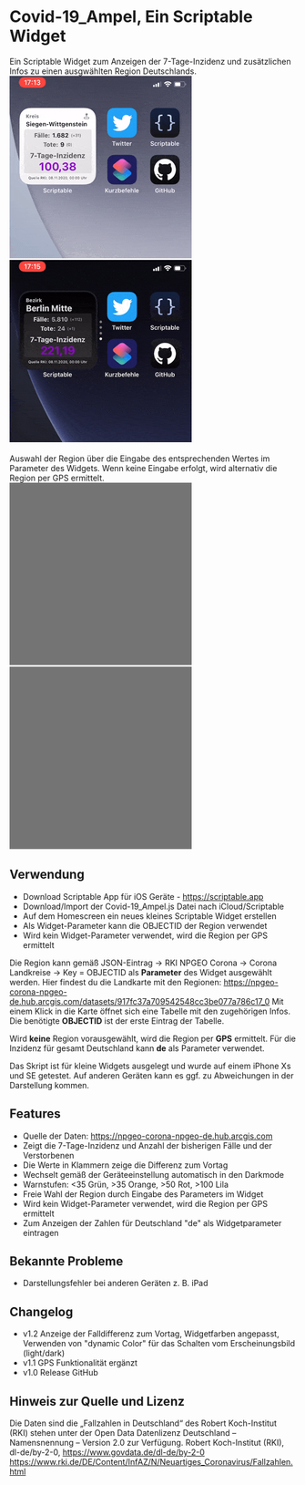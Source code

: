 # Covid-19_Ampel, Ein Scriptable Widget
Ein Scriptable Widget zum Anzeigen der 7-Tage-Inzidenz und zusätzlichen Infos zu einen ausgwählten Region Deutschlands.
<img src="light.gif" width="320" /> &nbsp; <img src="dark.gif" width="320" /><br/><br/>
Auswahl der Region über die Eingabe des entsprechenden Wertes im Parameter des Widgets. Wenn keine Eingabe erfolgt, wird alternativ die Region per GPS ermittelt.<br/>
<img src="stack.gif" width="320" />  &nbsp; <img src="de.gif" width="320" />

## Verwendung

* Download Scriptable App für iOS Geräte - https://scriptable.app
* Download/Import der Covid-19_Ampel.js Datei nach iCloud/Scriptable
* Auf dem Homescreen ein neues kleines Scriptable Widget erstellen
* Als Widget-Parameter kann die OBJECTID der Region verwendet
* Wird kein Widget-Parameter verwendet, wird die Region per GPS ermittelt

Die Region kann gemäß JSON-Eintrag -> RKI NPGEO Corona -> Corona Landkreise -> Key = OBJECTID als <strong>Parameter</strong> des Widget ausgewählt werden.
Hier findest du die Landkarte mit den Regionen: https://npgeo-corona-npgeo-de.hub.arcgis.com/datasets/917fc37a709542548cc3be077a786c17_0
Mit einem Klick in die Karte öffnet sich eine Tabelle mit den zugehörigen Infos. Die benötigte <strong>OBJECTID</strong> ist der erste Eintrag der Tabelle. 

Wird <strong>keine</strong> Region vorausgewählt, wird die Region per <strong>GPS</strong> ermittelt.
Für die Inzidenz für gesamt Deutschland kann <strong>de</strong> als Parameter verwendet.

Das Skript ist für kleine Widgets ausgelegt und wurde auf einem iPhone Xs und SE getestet.
Auf anderen Geräten kann es ggf. zu Abweichungen in der Darstellung kommen.


## Features

* Quelle der Daten: https://npgeo-corona-npgeo-de.hub.arcgis.com
* Zeigt die 7-Tage-Inzidenz und Anzahl der bisherigen Fälle und der Verstorbenen
* Die Werte in Klammern zeige die Differenz zum Vortag
* Wechselt gemäß der Geräteeinstellung automatisch in den Darkmode
* Warnstufen: <35 Grün, >35 Orange, >50 Rot, >100 Lila 
* Freie Wahl der Region durch Eingabe des Parameters im Widget
* Wird kein Widget-Parameter verwendet, wird die Region per GPS ermittelt
* Zum Anzeigen der Zahlen für Deutschland "de" als Widgetparameter eintragen


## Bekannte Probleme

* Darstellungsfehler bei anderen Geräten z. B. iPad

## Changelog
* v1.2 Anzeige der Falldifferenz zum Vortag, Widgetfarben angepasst, Verwenden von "dynamic Color" für das Schalten vom Erscheinungsbild (light/dark)
* v1.1 GPS Funktionalität ergänzt
* v1.0 Release GitHub

## Hinweis zur Quelle und Lizenz
Die Daten sind die „Fallzahlen in Deutschland“ des Robert Koch-Institut (RKI) stehen unter der Open Data Datenlizenz Deutschland – Namensnennung – Version 2.0 zur Verfügung.
Robert Koch-Institut (RKI), dl-de/by-2-0, https://www.govdata.de/dl-de/by-2-0
https://www.rki.de/DE/Content/InfAZ/N/Neuartiges_Coronavirus/Fallzahlen.html
